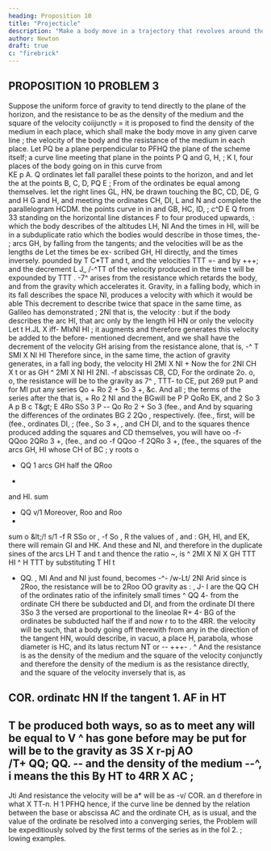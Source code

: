 ```yaml
---
heading: Proposition 10
title: "Projecticle"
description: "Make a body move in a trajectory that revolves around the center of force in the same way as another body in the same trajectory at rest"
author: Newton
draft: true
c: "firebrick"
---
```




## PROPOSITION 10 PROBLEM 3

Suppose the uniform force of gravity to tend directly to the plane of the
horizon, and the resistance to be as the density of the medium and the
square of the velocity coiijunctly = it is proposed to find the density of
the medium in each place, which shall make the body move in any
given carve line ; the velocity of the body and the resistance of the
medium
in each place.
Let
PQ be
a plane perpendicular to
PFHQ
the plane of the scheme itself;
a curve line meeting that plane in the
points
P
Q
and
G, H,
;
K
I,
four
places of the body going on in this
curve from
\
KE
p
A.
Q
ordinates let fall
parallel
these points to the horizon, and
and let the
at the points B, C, D,
PQ
E
;
From
of the ordinates be equal among themselves.
let the right lines GL, HN, be drawn touching the
BC, CD, DE,
G and H
G and H, and meeting the ordinates CH, DI,
L and N and complete the parallelogram HCDM.
the points
curve in
in
and GB, HC, ID,
;
c^D E Q from
33
standing on the horizontal line
distances
F to
four
produced upwards,
:
which the body describes
of the altitudes
LH, NI
And
the times in
HI, will be in a subduplicate ratio
which the bodies would describe in those times,
the-
;
arcs
GH,
by falling from the tangents; and the velocities will be as the lengths de
Let the times be ex-
scribed GH, HI directly, and the times inversely.
pounded by
T
C*TT
and
t,
and the
velocities
TTT
=- and
by
+++;
and the decrement
L
J_
/-^TT
of the velocity produced in the time
t
will be
expounded by
TTT
.
-7^
arises from the resistance which retards the body, and from
the gravity which accelerates it.
Gravity, in a falling body, which in its
fall describes the space NI, produces a velocity with which it would be able
This decrement
to describe twice that space in the
same time,
as Galileo has demonstrated
;
2NI
that
is,
the velocity
:
but
if
the body describes the arc HI,
that arc only by the length HI HN or
only the velocity Let
t
H.JL
X iff-
MIxNl
HI
;
it
augments
and therefore generates
this velocity be
added
to the before-
mentioned decrement, and we shall have the decrement of the velocity
GH
arising
from the resistance
alone,
that
is,
-^
T
SMI X Nl
HI
Therefore
since, in the
same time, the action of gravity generates, in a fall
ing body, the velocity
HI
2MI X NI
+
Now
the
for
2NI
CH
X
t
or as
GH
^
2MI X NI
HI
2NI.
-f
abscissas
CB, CD,
For the ordinate
2o.
o, o,
the resistance will be to the gravity as
7^
,
TTT- to
CE, put
269
put P and for MI put any series
Qo + Ro 2 + So 3 +, &c. And all
;
the terms of the series after the
that
is,
+
Ro 2
NI and the
BGwill be P
P
QoRo
EK, and
2
So 3
A
p
B
c
T&amp;gt;
E
4Ro
SSo 3
P -\- Qo
Ro 2 + So 3
(fee., and
And by squaring the differences of the ordinates BG
2
2Qo
,
respectively.
(fee.,
first,
will be
(fee.,
ordinates DI,
;
(fee.,
So 3 +,
,
and CH
DI, and to the squares thence produced adding the squares
and CD themselves, you will have oo -f- QQoo
2QRo 3 +, (fee.,
and oo -f QQoo -f 2QRo 3 +, (fee., the squares of the arcs GH, HI whose
CH
of
BC
;
y
roots o
+ QQ
1
arcs
GH
half the
QRoo
-
and HI.
sum
+ QQ
v/1
Moreover,
Roo and Roo
+
sum
o
&amp;lt;/!
s/1 -f
R
SSo
or
,
-f
So
,
R
the values of
,
and
:
GH,
HI,
and EK, there will remain
GI and HK. And these
and NI, and therefore in the duplicate
sines of the arcs
LH
T and t and thence the ratio ~, is ^
2MI X NI
X GH
TTT
HI
^
H
TTT
by substituting
T
HI
t
+ QQ.
,
MI
And
and NI just found, becomes
-^-
/w-Lt/
2NI
Arid since
is 2Roo, the resistance will be
to 2Roo
OO
gravity as
:
,
J-
I
are the
QQ
CH
of the ordinates
ratio of the infinitely small times
^
QQ 4-
from the ordinate CH there be subducted
and DI, and from the ordinate DI there
3So 3 the versed
are proportional to the lineolae
R+
4-
BG
of the ordinates
be subducted half the
if
and
now
r
to
to
the
4RR.
the velocity will be such, that a body going off therewith from
any
in the direction of the tangent HN, would describe, in
vacuo, a
place H,
parabola, whose diameter
is
HC, and
its
latus rectum
NT
or
--
+++- .
^
And the resistance is as the density of the medium and the square of
the velocity conjunctly
and therefore the density of the medium is as the
resistance directly, and the square of the velocity inversely
that is, as

COR.
ordinatc
HN
If the tangent
1.
AF
in
HT
-
T
be produced both ways, so as to meet
any
will be equal to
V
^
has gone before may be put for
will be to the
gravity as 3S X
r-pj
AO
\
/T+ QQ;
QQ.
-\-
and the density of the medium
--^,
i
means the
this
By
HT to 4RR X AC
;
-
Jti
And
resistance
the velocity will be a*
will be as
-v/
COR.
an d therefore in what
X
TT-n.
H
1
PFHQ
hence, if the
curve line
be denned by the relation
between the base or abscissa AC and the ordinate CH, as is
usual, and the
value of the ordinate be resolved into a
converging series, the Problem
will be expeditiously solved
by the first terms of the series as in the fol
2.
;
lowing examples.
